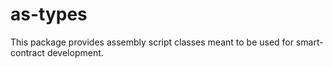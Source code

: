 # as-types

This package provides assembly script classes meant to be used for smart-contract development.
